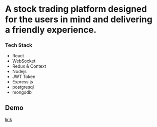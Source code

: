 # A stock trading platform designed for the users in mind and delivering a friendly experience.

<h3>Tech Stack</h3>

<ul>
    <li>React</li>
    <li>WebSocket</li>
    <li>Redux & Context</li>
    <li>Nodejs</li>
    <li>JWT Token</li>
    <li>Express.js</li>
    <li>postgresql</li>
    <li>mongodb</li>
</ul>


<h2>Demo</h2>
<a href='https://www.loom.com/share/af03c005de554b86bfcbdfe993ca81bc'>link</a>
